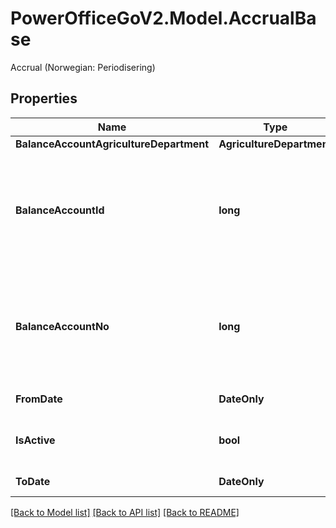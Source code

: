 # PowerOfficeGoV2.Model.AccrualBase
Accrual (Norwegian: Periodisering)

## Properties

Name | Type | Description | Notes
------------ | ------------- | ------------- | -------------
**BalanceAccountAgricultureDepartment** | **AgricultureDepartment** |  | [optional] 
**BalanceAccountId** | **long** | The account id of the balance account used for the accrual balance  (norwegian: balansekonto benyttet for periodiseringen). | [optional] 
**BalanceAccountNo** | **long** | The account number of the balance account used for the accrual balance  (norwegian: balansekonto benyttet for periodiseringen). | [optional] 
**FromDate** | **DateOnly** | The start date of the accrual. | [optional] 
**IsActive** | **bool** | Value indicating whether the accrual is active or not. | [optional] 
**ToDate** | **DateOnly** | The end date of the accrual. | [optional] 

[[Back to Model list]](../../README.md#documentation-for-models) [[Back to API list]](../../README.md#documentation-for-api-endpoints) [[Back to README]](../../README.md)

